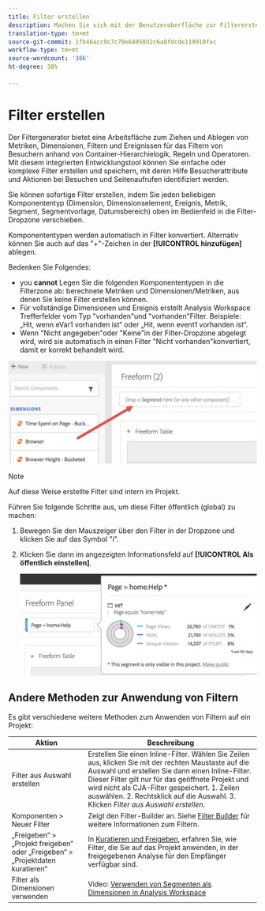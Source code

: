 ```yaml
---
title: Filter erstellen
description: Machen Sie sich mit der Benutzeroberfläche zur Filtererstellung vertraut.
translation-type: tm+mt
source-git-commit: 1fb46acc9c7c70e64058d2c6a8fdcde119910fec
workflow-type: tm+mt
source-wordcount: '386'
ht-degree: 38%

---
```



# Filter erstellen

Der Filtergenerator bietet eine Arbeitsfläche zum Ziehen und Ablegen von Metriken, Dimensionen, Filtern und Ereignissen für das Filtern von Besuchern anhand von Container-Hierarchielogik, Regeln und Operatoren. Mit diesem integrierten Entwicklungstool können Sie einfache oder komplexe Filter erstellen und speichern, mit deren Hilfe Besucherattribute und Aktionen bei Besuchen und Seitenaufrufen identifiziert werden.

Sie können sofortige Filter erstellen, indem Sie jeden beliebigen Komponententyp (Dimension, Dimensionselement, Ereignis, Metrik, Segment, Segmentvorlage, Datumsbereich) oben im Bedienfeld in die Filter-Dropzone verschieben.

Komponententypen werden automatisch in Filter konvertiert. Alternativ können Sie auch auf das &quot;+&quot;-Zeichen in der **[!UICONTROL hinzufügen]** ablegen.

Bedenken Sie Folgendes:

* you **cannot** Legen Sie die folgenden Komponententypen in die Filterzone ab: berechnete Metriken und Dimensionen/Metriken, aus denen Sie keine Filter erstellen können.
* Für vollständige Dimensionen und Ereignis erstellt Analysis Workspace Trefferfelder vom Typ &quot;vorhanden&quot;und &quot;vorhanden&quot;Filter. Beispiele: „Hit, wenn eVar1 vorhanden ist“ oder „Hit, wenn event1 vorhanden ist“.
* Wenn &quot;Nicht angegeben&quot;oder &quot;Keine&quot;in der Filter-Dropzone abgelegt wird, wird sie automatisch in einen Filter &quot;Nicht vorhanden&quot;konvertiert, damit er korrekt behandelt wird.

![](assets/segment-dropzone.png)

>[!NOTE]
>
>Auf diese Weise erstellte Filter sind intern im Projekt.

Führen Sie folgende Schritte aus, um diese Filter öffentlich (global) zu machen:

1. Bewegen Sie den Mauszeiger über den Filter in der Dropzone und klicken Sie auf das Symbol &quot;i&quot;.
1. Klicken Sie dann im angezeigten Informationsfeld auf **[!UICONTROL Als öffentlich einstellen]**.

   ![](assets/segment-info.png)

## Andere Methoden zur Anwendung von Filtern

Es gibt verschiedene weitere Methoden zum Anwenden von Filtern auf ein Projekt:

| Aktion | Beschreibung |
|--- |--- |
| Filter aus Auswahl erstellen | Erstellen Sie einen Inline-Filter. Wählen Sie Zeilen aus, klicken Sie mit der rechten Maustaste auf die Auswahl und erstellen Sie dann einen Inline-Filter. Dieser Filter gilt nur für das geöffnete Projekt und wird nicht als CJA-Filter gespeichert. 1. Zeilen auswählen.  2. Rechtsklick auf die Auswahl.  3. Klicken *Filter aus Auswahl erstellen*. |
| Komponenten > Neuer Filter | Zeigt den Filter-Builder an. Siehe [Filter Builder](https://docs.adobe.com/content/help/de-DE/analytics/components/segmentation/segmentation-workflow/seg-build.html) für weitere Informationen zum Filtern. |
| „Freigeben“ > „Projekt freigeben“ oder „Freigeben“ > „Projektdaten kuratieren“ | In [Kuratieren und Freigeben](https://docs.adobe.com/content/help/de-DE/analytics/analyze/analysis-workspace/curate-share/curate.html#concept_4A9726927E7C44AFA260E2BB2721AFC6), erfahren Sie, wie Filter, die Sie auf das Projekt anwenden, in der freigegebenen Analyse für den Empfänger verfügbar sind. |
| Filter als Dimensionen verwenden | Video: [Verwenden von Segmenten als Dimensionen in Analysis Workspace](https://www.youtube.com/watch?v=WmSdReKTWto&amp;list=PL2tCx83mn7GuNnQdYGOtlyCu0V5mEZ8sS&amp;index=39) |
